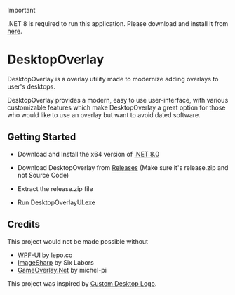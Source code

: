 > [!IMPORTANT]
> .NET 8 is required to run this application. Please download and install it from [here](https://dotnet.microsoft.com/en-us/download).

# DesktopOverlay

DesktopOverlay is a overlay utility made to modernize adding overlays to user's desktops. 

DesktopOverlay provides a modern, easy to use user-interface, with various customizable features which make DesktopOverlay a great option for those who would like to use an overlay but want to avoid dated software.

## Getting Started
* Download and Install the x64 version of [.NET 8.0](https://dotnet.microsoft.com/en-us/download)

* Download DesktopOverlay from [Releases](https://github.com/smashmike/DesktopOverlay/releases) (Make sure it's release.zip and not Source Code)

* Extract the release.zip file

* Run DesktopOverlayUI.exe

## Credits

This project would not be made possible without
* [WPF-UI](https://wpfui.lepo.co) by lepo.co
* [ImageSharp](https://github.com/SixLabors/ImageSharp) by Six Labors
* [GameOverlay.Net](https://github.com/michel-pi/GameOverlay.Net) by michel-pi

This project was inspired by [Custom Desktop Logo](http://customdesktoplogo.wikidot.com/download).


